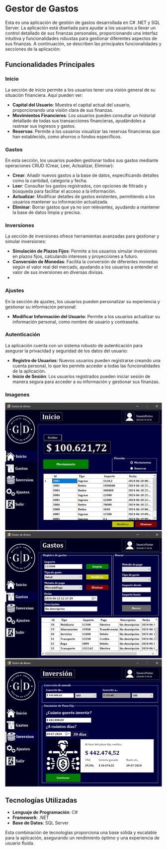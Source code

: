 # Gestor de Gastos

Esta es una aplicación de gestión de gastos desarrollada en C# .NET y SQL Server. La aplicación está diseñada para ayudar a los usuarios a llevar un control detallado de sus finanzas personales, proporcionando una interfaz intuitiva y funcionalidades robustas para gestionar diferentes aspectos de sus finanzas. A continuación, se describen las principales funcionalidades y secciones de la aplicación:

## Funcionalidades Principales

### Inicio
La sección de inicio permite a los usuarios tener una visión general de su situación financiera. Aquí pueden ver:
- **Capital del Usuario**: Muestra el capital actual del usuario, proporcionando una visión clara de sus finanzas.
- **Movimientos Financieros**: Los usuarios pueden consultar un historial detallado de todas sus transacciones financieras, ayudándoles a rastrear sus ingresos y gastos.
- **Reservas**: Permite a los usuarios visualizar las reservas financieras que han establecido, como ahorros o fondos específicos.

### Gastos
En esta sección, los usuarios pueden gestionar todos sus gastos mediante operaciones CRUD (Crear, Leer, Actualizar, Eliminar):
- **Crear**: Añadir nuevos gastos a la base de datos, especificando detalles como la cantidad, categoría y fecha.
- **Leer**: Consultar los gastos registrados, con opciones de filtrado y búsqueda para facilitar el acceso a la información.
- **Actualizar**: Modificar detalles de gastos existentes, permitiendo a los usuarios mantener su información actualizada.
- **Eliminar**: Borrar gastos que ya no son relevantes, ayudando a mantener la base de datos limpia y precisa.

### Inversiones
La sección de inversiones ofrece herramientas avanzadas para gestionar y simular inversiones:
- **Simulación de Plazos Fijos**: Permite a los usuarios simular inversiones en plazos fijos, calculando intereses y proyecciones a futuro.
- **Conversión de Monedas**: Facilita la conversión de diferentes monedas según el valor real del mercado, ayudando a los usuarios a entender el valor de sus inversiones en diversas divisas.
- 
### Ajustes
En la sección de ajustes, los usuarios pueden personalizar su experiencia y gestionar su información personal:
- **Modificar Información del Usuario**: Permite a los usuarios actualizar su información personal, como nombre de usuario y contraseña.

### Autenticación
La aplicación cuenta con un sistema robusto de autenticación para asegurar la privacidad y seguridad de los datos del usuario:
- **Registro de Usuarios**: Nuevos usuarios pueden registrarse creando una cuenta personal, lo que les permite acceder a todas las funcionalidades de la aplicación.
- **Inicio de Sesión**: Los usuarios registrados pueden iniciar sesión de manera segura para acceder a su información y gestionar sus finanzas.

### Imagenes

![](https://github.com/SmaniaMatias20/GestorDeDinero/blob/master/imagenes/imagen.png)
![](https://github.com/SmaniaMatias20/GestorDeDinero/blob/master/imagenes/imagen1.png)
![](https://github.com/SmaniaMatias20/GestorDeDinero/blob/master/imagenes/imagen2.png)

## Tecnologías Utilizadas
- **Lenguaje de Programación**: C#
- **Framework**: .NET
- **Base de Datos**: SQL Server

Esta combinación de tecnologías proporciona una base sólida y escalable para la aplicación, asegurando un rendimiento óptimo y una experiencia de usuario fluida.

